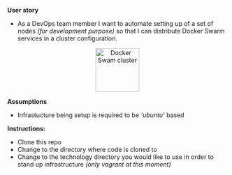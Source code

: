 **User story**
- As a DevOps team member I want to automate setting up of a set of nodes _(for development purpose)_ so that I can distribute Docker Swarm services in a cluster configuration.

<p align="center">
  <img src="Infra.PNG" alt="Docker Swam cluster" style="width: 100px;"/>
</p>

**Assumptions**
- Infrastucture being setup is required to be _'ubuntu'_ based

**Instructions:**
- Clone this repo
-	Change to the directory where code is cloned to
-	Change to the technology directory you would like to use in order to stand up infrastructure _(only vagrant at this moment)_

